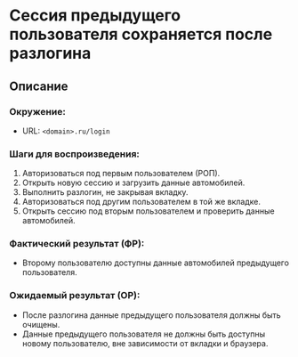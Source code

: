 # Сессия предыдущего пользователя сохраняется после разлогина

## Описание

### Окружение:
- URL: `<domain>.ru/login`

### Шаги для воспроизведения:
1. Авторизоваться под первым пользователем (РОП).
2. Открыть новую сессию и загрузить данные автомобилей.
3. Выполнить разлогин, не закрывая вкладку.
4. Авторизоваться под другим пользователем в той же вкладке.
5. Открыть сессию под вторым пользователем и проверить данные автомобилей.

### Фактический результат (ФР):
- Второму пользователю доступны данные автомобилей предыдущего пользователя.

### Ожидаемый результат (ОР):
- После разлогина данные предыдущего пользователя должны быть очищены.
- Данные предыдущего пользователя не должны быть доступны новому пользователю, вне зависимости от вкладки и браузера.

